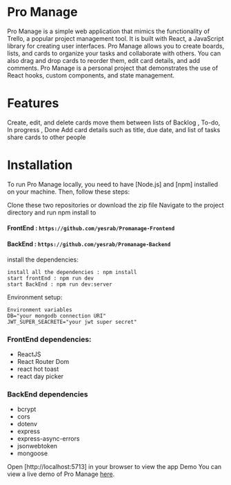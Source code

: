 # Pro Manage

Pro Manage is a simple web application that mimics the functionality of Trello, a popular project management tool. It is built with React, a JavaScript library for creating user interfaces. Pro Manage allows you to create boards, lists, and cards to organize your tasks and collaborate with others. You can also drag and drop cards to reorder them, edit card details, and add comments. Pro Manage is a personal project that demonstrates the use of React hooks, custom components, and state management.

# Features

Create, edit, and delete cards
move them between lists of Backlog , To-do, In progress , Done
Add card details such as title, due date, and list of tasks
share cards to other people

# Installation

To run Pro Manage locally, you need to have [Node.js] and [npm] installed on your machine. Then, follow these steps:

Clone these two repositories or download the zip file
Navigate to the project directory and run npm install to

#### FrontEnd : `https://github.com/yesrab/Promanage-Frontend`

#### BackEnd : `https://github.com/yesrab/Promanage-Backend`

install the dependencies:

```
install all the dependencies : npm install
start frontEnd : npm run dev
start BackEnd : npm run dev:server
```

Environment setup:

```
Environment variables
DB="your mongodb connection URI"
JWT_SUPER_SEACRETE="your jwt super secret"
```

### FrontEnd dependencies:

- ReactJS
- React Router Dom
- react hot toast
- react day picker

### BackEnd dependencies

- bcrypt
- cors
- dotenv
- express
- express-async-errors
- jsonwebtoken
- mongoose

Open [http://localhost:5713] in your browser to view the app
Demo
You can view a live demo of Pro Manage [here](https://pro-manage-yesrab.vercel.app/).
